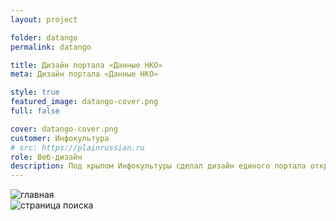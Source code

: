 ```yaml
---
layout: project

folder: datango
permalink: datango

title: Дизайн портала «Данные НКО»
meta: Дизайн портала «Данные НКО»

style: true
featured_image: datango-cover.png
full: false

cover: datango-cover.png
customer: Инфокультура
# src: https://plainrussian.ru
role: Веб-дизайн
description: Под крылом Инфокультуры сделал дизайн единого портала открытых данных некоммерческого сектора.
---
```



<div class="row pb-5">
  <div class="col-10 text-center emerge">
    <img src="{{site.baseurl}}/src/img/project_img/{{page.folder}}/Index.png" class="img-fluid rounded mb-3" alt="главная">
  </div>
</div>

<div class="row pb-5">
  <div class="col-10 text-center emerge">
    <img src="{{site.baseurl}}/src/img/project_img/{{page.folder}}/datasets.png" class="img-fluid rounded mb-3" alt="страница поиска">
  </div>
</div>










